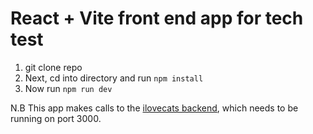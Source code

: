 # React + Vite front end app for tech test
1. git clone repo
2. Next, cd into directory and run ```npm install```
3. Now run ```npm run dev```

N.B This app makes calls to the [ilovecats backend](https://github.com/hasmo22/ilovecats), which needs to be running on port 3000.
